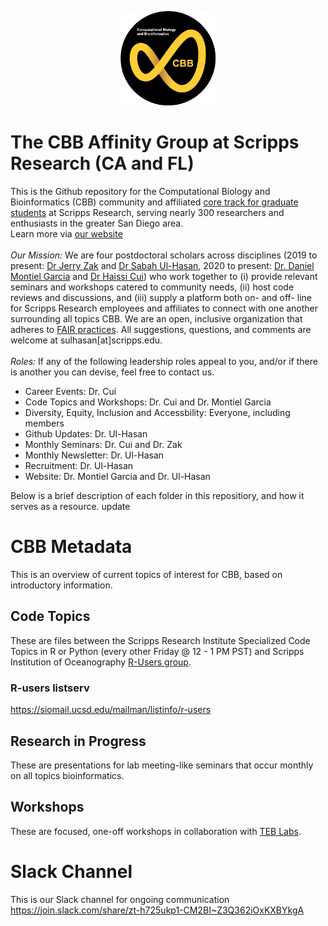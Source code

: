 <p align="center">
  <img src="https://raw.githubusercontent.com/SuLab/TSRI-CBB/main/Images/CBB-logo.png" width="30%">
</p>

# The CBB Affinity Group at Scripps Research (CA and FL)
This is the Github repository for the Computational Biology and Bioinformatics (CBB) community and affiliated [core track for graduate students](https://education.scripps.edu/graduate/doctoral-program/customizable-curriculum/stbio400-440.html) at Scripps Research, serving nearly 300 researchers and enthusiasts in the greater San Diego area.<br>Learn more via [our website](http://viperdb.scripps.edu/cbb/#home)
<br><br>
*Our Mission:* We are four postdoctoral scholars across disciplines (2019 to present: [Dr Jerry Zak](https://github.com/trebbiano) and [Dr Sabah Ul-Hasan](https://github.com/sabahzero), 2020 to present: [Dr. Daniel Montiel Garcia](https://github.com/viperdb) and [Dr Haissi Cui](https://github.com/Haissi)) who work together to (i) provide relevant seminars and workshops catered to community needs, (ii) host code reviews and discussions, and (iii) supply a platform both on- and off- line for Scripps Research employees and affiliates to connect with one another surrounding all topics CBB. We are an open, inclusive organization that adheres to [FAIR practices](https://www.go-fair.org/fair-principles/). All suggestions, questions, and comments are welcome at sulhasan[at]scripps.edu.
<br><br>
*Roles:* If any of the following leadership roles appeal to you, and/or if there is another you can devise, feel free to contact us.
- Career Events: Dr. Cui
- Code Topics and Workshops: Dr. Cui and Dr. Montiel Garcia 
- Diversity, Equity, Inclusion and Accessbility: Everyone, including members 
- Github Updates: Dr. Ul-Hasan
- Monthly Seminars: Dr. Cui and Dr. Zak
- Monthly Newsletter: Dr. Ul-Hasan
- Recruitment: Dr. Ul-Hasan
- Website: Dr. Montiel Garcia and Dr. Ul-Hasan

Below is a brief description of each folder in this repositiory, and how it serves as a resource. 
update
# CBB Metadata
This is an overview of current topics of interest for CBB, based on introductory information.

## Code Topics 
These are files between the Scripps Research Institute Specialized Code Topics in R or Python (every other Friday @ 12 - 1 PM PST) and Scripps Institution of Oceanography [R-Users group](https://github.com/Open-Data-Science-at-SIO/R-Users-Presentations).

### R-users listserv
https://siomail.ucsd.edu/mailman/listinfo/r-users

## Research in Progress
These are presentations for lab meeting-like seminars that occur monthly on all topics bioinformatics.

## Workshops
These are focused, one-off workshops in collaboration with [TEB Labs](https://github.com/Tebs-Lab).

# Slack Channel
This is our Slack channel for ongoing communication
https://join.slack.com/share/zt-h725ukp1-CM2BI~Z3Q362iOxKXBYkgA
